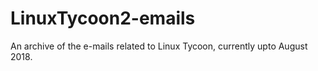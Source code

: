 # LinuxTycoon2-emails
An archive of the e-mails related to Linux Tycoon, currently upto August 2018.
